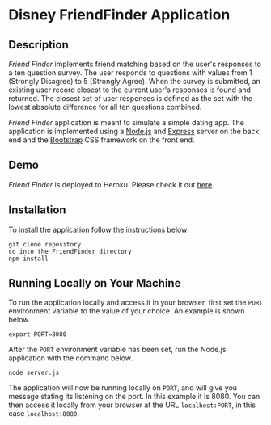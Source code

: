 # Disney FriendFinder Application

## Description

*Friend Finder* implements friend matching based on the user's responses to a ten question survey. The user responds to questions with values from 1 (Strongly Disagree) to 5 (Strongly Agree). When the survey is submitted, an existing user record closest to the current user's responses is found and returned. The closest set of user responses is defined as the set with the lowest absolute difference for all ten questions combined.

*Friend Finder* application is meant to simulate a simple dating app. The application is implemented using a [Node.js](https://nodejs.org/en/) and [Express](https://expressjs.com/) server on the back end and the [Bootstrap](https://getbootstrap.com/) CSS framework on the front end.

## Demo
	
*Friend Finder* is deployed to Heroku. Please check it out [here]().

## Installation

To install the application follow the instructions below:

```	
git clone repository
cd into the FriendFinder directory
npm install
```
	
## Running Locally on Your Machine

To run the application locally and access it in your browser, first set the `PORT` environment variable to the value of your choice. An example is shown below.
```
export PORT=8080
```
	
After the `PORT` environment variable has been set, run the Node.js application with the command below.
```
node server.js
```
	
The application will now be running locally on `PORT`, and will give you message stating its listening on the port. In this example it is 8080. You can then access it locally from your browser at the URL `localhost:PORT`, in this case `localhost:8080`.
